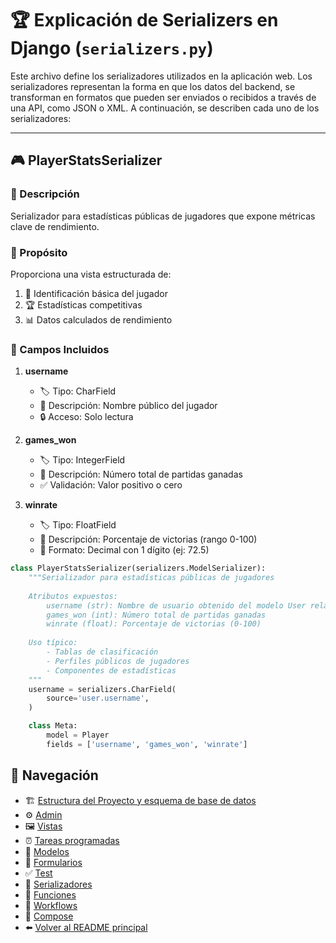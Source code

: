  # 🏆 Explicación de Serializers en Django (`serializers.py`)

Este archivo define los serializadores utilizados en la aplicación web. Los serializadores representan la forma en que los datos del backend, se transforman en formatos que pueden ser enviados o recibidos a través de una API, como JSON o XML. A continuación, se describen cada uno de los serializadores:

---
<!--
## 🏅 TournamentSerializer


### 📝 Descripción
Serializador para el modelo `Tournament` que adapta los nombres de campos para su uso en interfaces frontend, en mi caso un calendario.

### 🎯 Propósito
Transforma la estructura de datos del modelo Tournament para:
1. 🔄 Adaptar nombres de campos a convenciones frontend
2. ⏱️ Formatear fechas para compatibilidad con librerías JavaScript
3. 🎯 Seleccionar campos específicos para la API pública

### 🔧 Transformaciones de Campos 

| Campo Modelo | Campo Serializado | Tipo | Formato | Descripción |
|-------------|------------------|------|---------|-------------|
| name | title | CharField | - | Nombre público del torneo |
| start_date | start | DateTimeField | %Y-%m-%dT%H:%M:%S | Fecha de inicio en formato ISO 8601 |

### 📌 Campos Incluidos 

1. **id**  
   - 🏷️ Tipo: Integer (automático)  
   - 📄 Descripción: Identificador único del torneo

2. **title**  
   - 🏷️ Tipo: CharField  
   - 📄 Uso: Nombre legible para mostrar en UI

3. **game**  
   - 🏷️ Tipo: Relación (ForeignKey)  
   - 📄 Descripción: Juego asociado al torneo

4. **start**  
   - 🏷️ Tipo: DateTimeField  
   - 📅 Formato: `YYYY-MM-DDTHH:MM:SS` (ISO 8601)  
   - 📝 Ejemplo: `2023-05-15T14:30:00`

```python
class TournamentSerializer(serializers.ModelSerializer):
    """
    Serializador para el modelo Tournament que adapta los nombres de campos
    para su uso en interfaces frontend.

    Transformaciones:
    - Campo 'name' del modelo → se expone como 'title'
    - Campo 'start_date' del modelo → se expone como 'start' en formato ISO 8601

    Campos incluidos:
    - id: Identificador único del torneo
    - title: Nombre del torneo (mapeado desde 'name')
    - game: Juego asociado al torneo
    - start: Fecha de inicio en formato YYYY-MM-DDTHH:MM:SS
    """
    
    title = serializers.CharField(
        source='name',
    )
    
    start = serializers.DateTimeField(
        source='start_date',
        format='%Y-%m-%dT%H:%M:%S',
    )

    class Meta:
        model = Tournament
        fields = ["id", "title", "game", "start"]
```
-->
## 🎮 PlayerStatsSerializer

### 📝 Descripción
Serializador para estadísticas públicas de jugadores que expone métricas clave de rendimiento.

### 🎯 Propósito
Proporciona una vista estructurada de:
1. 👤 Identificación básica del jugador
2. 🏆 Estadísticas competitivas
3. 📊 Datos calculados de rendimiento

### 📌 Campos Incluidos

1. **username**  
   - 🏷️ Tipo: CharField  
   - 📄 Descripción: Nombre público del jugador  
   - 🔒 Acceso: Solo lectura  

2. **games_won**  
   - 🏷️ Tipo: IntegerField  
   - 📄 Descripción: Número total de partidas ganadas  
   - ✅ Validación: Valor positivo o cero  

3. **winrate**  
   - 🏷️ Tipo: FloatField  
   - 📄 Descripción: Porcentaje de victorias (rango 0-100)  
   - 🔢 Formato: Decimal con 1 dígito (ej: 72.5)  

```python
class PlayerStatsSerializer(serializers.ModelSerializer):
    """Serializador para estadísticas públicas de jugadores
    
    Atributos expuestos:
        username (str): Nombre de usuario obtenido del modelo User relacionado
        games_won (int): Número total de partidas ganadas
        winrate (float): Porcentaje de victorias (0-100)
    
    Uso típico:
        - Tablas de clasificación
        - Perfiles públicos de jugadores
        - Componentes de estadísticas
    """
    username = serializers.CharField(
        source='user.username',
    )

    class Meta:
        model = Player
        fields = ['username', 'games_won', 'winrate']
```

## 🔄 Navegación

- ️🏗️ [Estructura del Proyecto y esquema de base de datos](PROJECT_STRUCTURE.md)
- ⚙️ [Admin](ADMIN.md)
- 🖼️ [Vistas](VIEWS.md)
- ⏰ [Tareas programadas](TASKS.md)
- 🧩 [Modelos](MODELS.md)
- 📝 [Formularios](FORMS.md)
- ✅ [Test](TESTS.md)
- 🔄 [Serializadores](SERIALIZERS.md)
- 🧠 [Funciones](FUNCTIONS.md)
- 🎯 [Workflows](WORKFLOWS.md)
- 🚀 [Compose](DOCKER-COMPOSE.md)
- ⬅️ [Volver al README principal](../README.md)